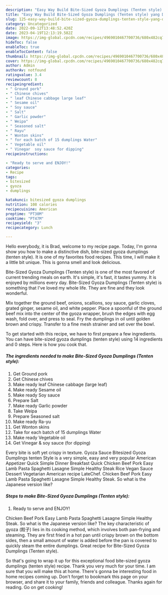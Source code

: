 ```yaml
---
description: "Easy Way Build Bite-Sized Gyoza Dumplings (Tenten style) yang Delicious"
title: "Easy Way Build Bite-Sized Gyoza Dumplings (Tenten style) yang Delicious"
slug: 125-easy-way-build-bite-sized-gyoza-dumplings-tenten-style-yang-delicious
category: Uncategorized
date: 2022-09-12T13:48:52.420Z
date: 2023-04-19T12:13:19.582Z
image: https://img-global.cpcdn.com/recipes/4969010467700736/680x482cq70/bite-sized-gyoza-dumplings-tenten-style-recipe-main-photo.jpg
hideToc: false
enableToc: true
enableTocContent: false
thumbnail: https://img-global.cpcdn.com/recipes/4969010467700736/680x482cq70/bite-sized-gyoza-dumplings-tenten-style-recipe-main-photo.jpg
cover: https://img-global.cpcdn.com/recipes/4969010467700736/680x482cq70/bite-sized-gyoza-dumplings-tenten-style-recipe-main-photo.jpg
author: Admin
authorAv: notfound
ratingvalue: 3.4
reviewcount: 8
recipeingredient:
- " Ground pork"
- " Chinese chives"
- " leaf Chinese cabbage large leaf"
- " Sesame oil"
- " Soy sauce"
- " Salt"
- " Garlic powder"
- " Weipa"
- " Seasoned salt"
- " Rayu"
- " Wonton skins"
- " for each batch of 15 dumplings Water"
- " Vegetable oil"
- " Vinegar  soy sauce for dipping"
recipeinstructions:

- "Ready to serve and ENJOY!"
categories:
- Recipe
tags:
- bitesized
- gyoza
- dumplings

katakunci: bitesized gyoza dumplings 
nutrition: 108 calories
recipecuisine: American
preptime: "PT30M"
cooktime: "PT47M"
recipeyield: "3"
recipecategory: Lunch

---
```



Hello everybody, it is Brad, welcome to my recipe page. Today, I'm gonna show you how to make a distinctive dish, bite-sized gyoza dumplings (tenten style). It is one of my favorites food recipes. This time, I will make it a little bit unique. This is gonna smell and look delicious.

Bite-Sized Gyoza Dumplings (Tenten style) is one of the most favored of current trending meals on earth. It's simple, it's fast, it tastes yummy. It is enjoyed by millions every day. Bite-Sized Gyoza Dumplings (Tenten style) is something that I've loved my whole life. They are fine and they look wonderful.

Mix together the ground beef, onions, scallions, soy sauce, garlic cloves, grated ginger, sesame oil, and white pepper. Place a spoonful of the ground beef mix into the center of the gyoza wrapper, brush the edges with egg wash, fold over, and press to seal. Fry the dumplings in oil until golden brown and crispy. Transfer to a fine mesh strainer and set over the bowl.


To get started with this recipe, we have to first prepare a few ingredients. You can have bite-sized gyoza dumplings (tenten style) using 14 ingredients and 0 steps. Here is how you cook that.

<!--inarticleads1-->

##### The ingredients needed to make Bite-Sized Gyoza Dumplings (Tenten style):

1. Get  Ground pork
1. Get  Chinese chives
1. Make ready  leaf Chinese cabbage (large leaf)
1. Make ready  Sesame oil
1. Make ready  Soy sauce
1. Prepare  Salt
1. Make ready  Garlic powder
1. Take  Weipa
1. Prepare  Seasoned salt
1. Make ready  Ra-yu
1. Get  Wonton skins
1. Take  for each batch of 15 dumplings Water
1. Make ready  Vegetable oil
1. Get  Vinegar &amp; soy sauce (for dipping)


Every bite is soft yet crispy in texture. Gyoza Sauce Bitesized Gyoza Dumplings tenten Style is a very simple, easy and very popular American Appetizer Quick Simple Dinner Breakfast Quick Chicken Beef Pork Easy Lamb Pasta Spaghetti Lasagne Simple Healthy Steak Rice Vegan Sauce Dessert Vegetarian American recipe LateChef. Chicken Beef Pork Easy Lamb Pasta Spaghetti Lasagne Simple Healthy Steak. So what is the Japanese version like? 

<!--inarticleads2-->

##### Steps to make Bite-Sized Gyoza Dumplings (Tenten style):


1. Ready to serve and ENJOY!

Chicken Beef Pork Easy Lamb Pasta Spaghetti Lasagne Simple Healthy Steak. So what is the Japanese version like? The key characteristic of gyoza (餃子) lies in its cooking method, which involves both pan-frying and steaming. They are first fried in a hot pan until crispy brown on the bottom sides, then a small amount of water is added before the pan is covered to quickly steam the entire dumplings. Great recipe for Bite-Sized Gyoza Dumplings (Tenten style). 

So that's going to wrap it up for this exceptional food bite-sized gyoza dumplings (tenten style) recipe. Thank you very much for your time. I am sure that you will make this at home. There's gonna be interesting food in home recipes coming up. Don't forget to bookmark this page on your browser, and share it to your family, friends and colleague. Thanks again for reading. Go on get cooking!
